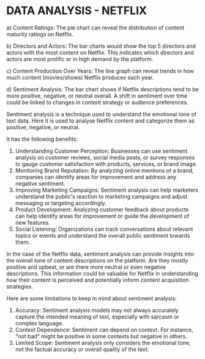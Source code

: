 # DATA ANALYSIS - NETFLIX
a) Content Ratings:
The pie chart can reveal the distribution of content maturity ratings on Netflix.

b) Directors and Actors:
The bar charts would show the top 5 directors and actors with the most content on Netflix. This indicates which directors and actors are most prolific or in high demand by the platform.

c) Content Production Over Years:
The line graph can reveal trends in how much content (movies/shows) Netflix produces each year.

d) Sentiment Analysis:
The bar chart shows if Netflix descriptions tend to be more positive, negative, or neutral overall. A shift in sentiment over time could be linked to changes in content strategy or audience preferences. <br />

Sentiment analysis  is a technique used to understand the emotional tone of text data. Here it is used to analyse Netflix content and categorize them as positive, negative, or neutral. <br />

It has the following benefits: <br />
1. Understanding Customer Perception: Businesses can use sentiment analysis on customer reviews, social media posts, or survey responses to gauge customer satisfaction with products, services, or brand image.
2. Monitoring Brand Reputation: By analyzing online mentions of a brand, companies can identify areas for improvement and address any negative sentiment.
3. Improving Marketing Campaigns: Sentiment analysis can help marketers understand the public's reaction to marketing campaigns and adjust messaging or targeting accordingly.
4. Product Development: Analyzing customer feedback about products can help identify areas for improvement or guide the development of new features.
5. Social Listening: Organizations can track conversations about relevant topics or events and understand the overall public sentiment towards them.<br />

In the case of the Netflix data, sentiment analysis can provide insights into the overall tone of content descriptions on the platform. Are they mostly positive and upbeat, or are there more neutral or even negative descriptions. This information could be valuable for Netflix in understanding how their content is perceived and potentially inform content acquisition strategies.<br />

Here are some limitations to keep in mind about sentiment analysis:<br />
1. Accuracy: Sentiment analysis models may not always accurately capture the intended meaning of text, especially with sarcasm or complex language.
2. Context Dependence: Sentiment can depend on context. For instance, "not bad" might be positive in some contexts but negative in others.
3. Limited Scope: Sentiment analysis only considers the emotional tone, not the factual accuracy or overall quality of the text.
